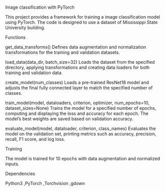 Image classification with PyTorch

This project provides a framework for training a image classification model using PyTorch. 
The code is designed to use a dataset of Mississippi State University building.

Functions

get_data_transforms()
Defines data augmentation and normalization transformations for the training and validation datasets.

load_data(data_dir, batch_size=32)
Loads the dataset from the specified directory, applying transformations and creating data loaders for both training and validation data.

create_model(num_classes)
Loads a pre-trained ResNet18 model and adjusts the final fully connected layer to match the specified number of classes.

train_model(model, dataloaders, criterion, optimizer, num_epochs=10, dataset_sizes=None)
Trains the model for a specified number of epochs, computing and displaying the loss and accuracy for each epoch. The model’s best weights are saved based on validation accuracy.

evaluate_model(model, dataloader, criterion, class_names)
Evaluates the model on the validation set, printing metrics such as accuracy, precision, recall, F1 score, and log loss.

Training 

The model is trained for 10 epochs with data augmentation and normalized inputs. 

Dependencies 

Python3
,PyTorch
,Torchvision
,gdown 
